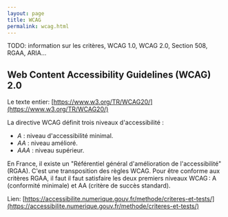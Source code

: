 ```yaml
---
layout: page
title: WCAG
permalink: wcag.html
---
```


TODO: information sur les critères, WCAG 1.0, WCAG 2.0, Section 508, RGAA, ARIA...

## Web Content Accessibility Guidelines (WCAG) 2.0

Le texte entier: [https://www.w3.org/TR/WCAG20/](https://www.w3.org/TR/WCAG20/)

La directive WCAG définit trois niveaux d'accessibilité : 

- *A* : niveau d'accessibilité minimal.
- *AA* : niveau amélioré.
- *AAA* : niveau supérieur.

En France, il existe un "Référentiel général d'amélioration de l'accessibilité" (RGAA). C'est une transposition des règles WCAG. Pour être conforme aux critères RGAA, il faut il faut satisfaire les deux premiers niveaux WCAG : A (conformité minimale) et AA (critère de succès standard).

Lien: [https://accessibilite.numerique.gouv.fr/methode/criteres-et-tests/](https://accessibilite.numerique.gouv.fr/methode/criteres-et-tests/)